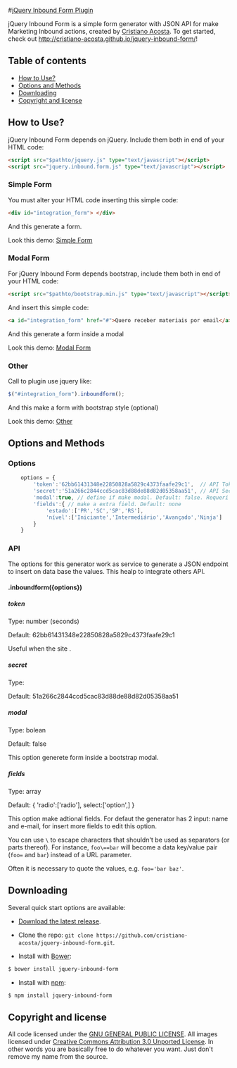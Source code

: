 #[jQuery Inbound Form Plugin](http://cristiano-acosta.github.io/jquery-inbound-form/)

jQuery Inbound Form  is a simple form generator with JSON API for make Marketing Inbound actions, created by [Cristiano Acosta](https://twitter.com/acostacristiano).
To get started, check out http://cristiano-acosta.github.io/jquery-inbound-form/!

## Table of contents

* [How to Use?](#how-to-use?)
* [Options and Methods](#options-and-methods)
* [Downloading](#downloading)
* [Copyright and license](#copyright-and-license)


## How to Use?

jQuery Inbound Form depends on jQuery. Include them both in end of your HTML code:

```html
<script src="$pathto/jquery.js" type="text/javascript"></script>
<script src="jquery.inbound.form.js" type="text/javascript"></script>
```

### Simple Form

You must alter your HTML code inserting this simple code: 

```html
<div id="integration_form"> </div>
```

And this generate a form. 

Look this demo: [Simple Form](https://github.com/cristiano-acosta/jquery-inbound-form/blob/master/demo/index.html) 

### Modal Form

For jQuery Inbound Form depends bootstrap,  include them both in end of your HTML code:

```html
<script src="$pathto/bootstrap.min.js" type="text/javascript"></script>
```

And insert this simple code:

```html
<a id="integration_form" href="#">Quero receber materiais por email</a>
```

And this generate a form inside a modal

Look this demo: [Modal Form](https://github.com/cristiano-acosta/jquery-inbound-form/blob/master/demo/modal-form.html)

### Other 

Call to plugin use jquery like:

```js
$("#integration_form").inboundform();
```

And this make a form with bootstrap style (optional)

Look this demo:  [Other](https://github.com/cristiano-acosta/jquery-inbound-form/blob/master/demo/other.html)

## Options and Methods

### Options 

```js
	options = { 
		'token':'62bb61431348e22850828a5829c4373faafe29c1',  // API Token  
		'secret':'51a266c2844ccd5cac83d88de88d82d05358aa51', // API Secret 
		'modal':true, // define if make modal. Default: false. Requeri Bootstrap modal javascript 
		'fields':{ // make a extra field. Default: none
			'estado':['PR','SC','SP','RS'], 
			'nível':['Iniciante','Intermediário','Avançado','Ninja']
		} 
	}
```

### API

The options for this generator work as service to generate a JSON endpoint to insert on data base the values. This healp to integrate others API. 

#### .inboundform({options})


#####  token
Type: number (seconds)

Default: 62bb61431348e22850828a5829c4373faafe29c1

Useful when the site .

##### secret 

Type: 

Default: 51a266c2844ccd5cac83d88de88d82d05358aa51

##### modal

Type: bolean

Default: false

This option generete form inside a bootstrap modal.

##### fields

Type: array

Default: { 'radio':['radio'], select:['option',]    }

This option make adtional fields. For defaut the generator has 2 input: name and e-mail, for insert more fields to edit this option.


You can use ``\`` to escape characters that shouldn't be used as separators
(or parts thereof). For instance, ``foo\==bar`` will become a data key/value
pair (``foo=`` and ``bar``) instead of a URL parameter.

Often it is necessary to quote the values, e.g. ``foo='bar baz'``.


## Downloading
Several quick start options are available:

* [Download the latest release](https://github.com/cristiano-acosta/jquery-inbound-form.git).
* Clone the repo: `git clone https://github.com/cristiano-acosta/jquery-inbound-form.git`.

* Install with [Bower](http://bower.io): 
```sh
$ bower install jquery-inbound-form
```


* Install with [npm](https://www.npmjs.com): 
```sh
$ npm install jquery-inbound-form
```




## Copyright and license

All code licensed under the [GNU GENERAL PUBLIC LICENSE](http://fsf.org/). All images licensed under [Creative Commons Attribution 3.0 Unported License](http://creativecommons.org/licenses/by/3.0/deed.en_US). In other words you are basically free to do whatever you want. Just don't remove my name from the source.